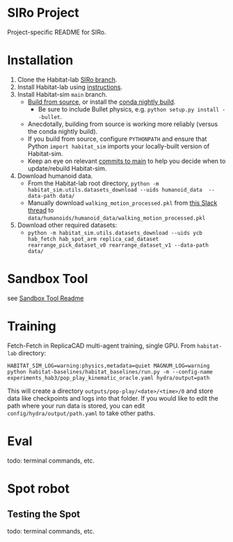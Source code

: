 # SIRo Project

Project-specific README for SIRo.

# Installation

1. Clone the Habitat-lab [SIRo branch](https://github.com/facebookresearch/habitat-lab/tree/SIRo).
1. Install Habitat-lab using [instructions](https://github.com/facebookresearch/habitat-lab/tree/SIRo#installation).
1. Install Habitat-sim `main` branch.
    * [Build from source](https://github.com/facebookresearch/habitat-sim/blob/main/BUILD_FROM_SOURCE.md), or install the [conda nightly build](https://github.com/facebookresearch/habitat-sim#recommended-conda-packages).
        * Be sure to include Bullet physics, e.g. `python setup.py install --bullet`.
    * Anecdotally, building from source is working more reliably (versus the conda nightly build).
    * If you build from source, configure `PYTHONPATH` and ensure that Python `import habitat_sim` imports your locally-built version of Habitat-sim.
    * Keep an eye on relevant [commits to main](https://github.com/facebookresearch/habitat-sim/commits/main) to help you decide when to update/rebuild Habitat-sim.
1. Download humanoid data.
    * From the Habitat-lab root directory, `python -m habitat_sim.utils.datasets_download --uids humanoid_data  --data-path data/`
    * Manually download `walking_motion_processed.pkl` from [this Slack thread](https://cvmlp.slack.com/archives/C0460NTKM4G/p1678403985106999?thread_ts=1678402520.813389&cid=C0460NTKM4G) to `data/humanoids/humanoid_data/walking_motion_processed.pkl`
1. Download other required datasets:
    * `python -m habitat_sim.utils.datasets_download --uids ycb hab_fetch hab_spot_arm replica_cad_dataset rearrange_pick_dataset_v0 rearrange_dataset_v1 --data-path data/`

# Sandbox Tool

see [Sandbox Tool Readme](./examples/siro_sandbox/README.md)

# Training

Fetch-Fetch in ReplicaCAD multi-agent training, single GPU. From `habitat-lab` directory:
```
HABITAT_SIM_LOG=warning:physics,metadata=quiet MAGNUM_LOG=warning python habitat-baselines/habitat_baselines/run.py -m --config-name experiments_hab3/pop_play_kinematic_oracle.yaml hydra/output=path
```
This will create a directory `outputs/pop-play/<date>/<time>/0` and store data like checkpoints and logs into that folder. If you would like to edit the path where your run data is stored, you can edit `config/hydra/output/path.yaml` to take other paths.

# Eval

todo: terminal commands, etc.

# Spot robot

## Testing the Spot

todo: terminal commands, etc.
